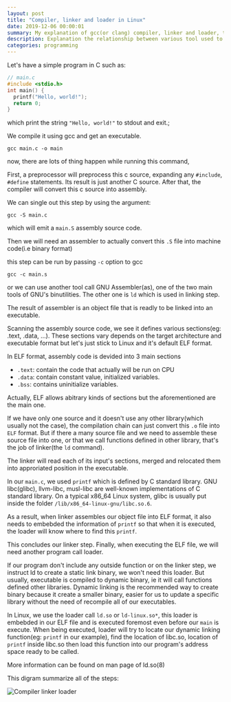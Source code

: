 ```yaml
---
layout: post
title: "Compiler, linker and loader in Linux"
date: 2019-12-06 00:00:01
summary: My explanation of gcc(or clang) compiler, linker and loader, their relationship
description: Explanation the relationship between various tool used to compile a C program
categories: programming
---
```


Let's have a simple program in C such as:

~~~ c
// main.c
#include <stdio.h>
int main() {
  printf("Hello, world!");
  return 0;
}
~~~

which print the string `"Hello, world!"` to stdout and exit.;

We compile it using gcc and get an executable.

~~~
gcc main.c -o main
~~~

now, there are lots of thing happen while running this command,

First, a preprocessor will preprocess this c source, expanding any `#include`, `#define` statements. Its result is just another C source.
After that, the compiler will convert this c source into assembly.

We can single out this step by using the argument:

~~~
gcc -S main.c
~~~

which will emit a `main.S` assembly source code.

Then we will need an assembler to actually convert this `.S` file into machine code(i.e binary format)

this step can be run by passing `-c` option to gcc

~~~
gcc -c main.s
~~~

or we can use another tool call GNU Assembler(as), one of the two main tools of GNU's binutilities. The other one is `ld` which is used in linking step.

The result of assembler is an object file that is readly to be linked into an executable.

Scanning the assembly source code, we see it defines various sections(eg: .text, .data, ...). These sections vary depends on the target architecture and executable format but let's just stick to Linux and it's default ELF format.

In ELF format, assembly code is devided into 3 main sections
- `.text`: contain the code that actually will be run on CPU
- `.data`: contain constant value, initialized variables.
- `.bss`: contains uninitialize variables.

Actually, ELF allows abitrary kinds of sections but the aforementioned are the main one.

If we have only one source and it doesn't use any other library(which usually not the case), the compilation chain can just convert this `.o` file into `ELF` format.
But if there a many source file and we need to assemble these source file into one, or that we call functions defined in other library, that's the job of linker(the `ld` command).

The linker will read each of its input's sections, merged and relocated them into approriated position in the executable.

In our `main.c`, we used `printf` which is defined by C standard library. GNU libc(glibc), llvm-libc, musl-libc are well-known implementations of C standard library. On a typical x86_64 Linux system, glibc is usually put inside the folder `/lib/x86_64-linux-gnu/libc.so.6`.

As a result, when linker assembles our object file into ELF format, it also needs to embebded the information of `printf` so that when it is executed, the loader will know where to find this `printf`.

This concludes our linker step. Finally, when executing the ELF file, we will need another program call loader.

If our program don't include any outside function or on the linker step, we instruct ld to create a static link binary, we won't need this loader.
But usually, executable is compiled to dynamic binary, ie it will call functions defined other libraries. Dynamic linking is the recommended way to create binary because it create a smaller binary, easier for us to update a specific library without the need of recompile all of our executables.

In Linux, we use the loader call `ld.so` or `ld-linux.so*`, this loader is embebded in our ELF file and is executed foremost even before our `main` is execute. When being executed, loader will try to locate our dynamic linking function(eg: `printf` in our example), find the location of libc.so, location of `printf` inside libc.so then load this function into our program's address space ready to be called.

More information can be found on man page of ld.so(8)

This digram summarize all of the steps:

![Compiler linker loader](https://user-images.githubusercontent.com/5134525/71498531-10cd7480-28a0-11ea-83b1-e61bb6861bdb.png)
